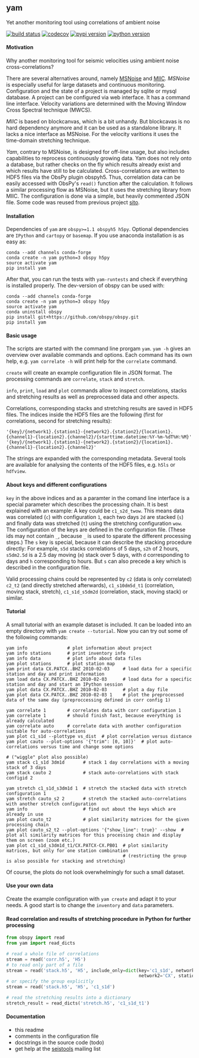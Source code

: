 ## yam
Yet another monitoring tool using correlations of ambient noise

[![build status](https://travis-ci.org/trichter/yam.svg?branch=master)](https://travis-ci.org/trichter/yam)
[![codecov](https://codecov.io/gh/trichter/yam/branch/master/graph/badge.svg)](https://codecov.io/gh/trichter/yam)
[![pypi version](https://img.shields.io/pypi/v/yam.svg)](https://pypi.python.org/pypi/yam)
[![python version](https://img.shields.io/pypi/pyversions/yam.svg)](https://python.org)


#### Motivation

Why another monitoring tool for seismic velocities using ambient noise cross-correlations?

There are several alternatives around, namely [MSNoise](https://github.com/ROBelgium/MSNoise) and [MIIC](https://github.com/miic-sw/miic). *MSNoise* is especially useful for large datasets and continuous monitoring. Configuration and the state of a project is managed by sqlite or mysql database. A project can be configured via web interface. It has a command line interface. Velocity variations are determined with the Moving Window Cross Spectral technique (MWCS).

*MIIC* is based on blockcanvas, which is a bit unhandy. But blockcavas is no hard dependency anymore and it can be used as a standalone library. It lacks a nice interface as MSNoise. For the velocity varitions it uses the time-domain stretching technique.

*Yam*, contrary to MSNoise, is designed for off-line usage, but also includes capabilities to reprocess continuously growing data. Yam does not rely onto a database, but rather checks on the fly which results already exist and which results have still to be calculated. Cross-correlations are written to HDF5 files via the ObsPy plugin obspyh5. Thus, correlation data can be easily accessed with ObsPy's `read()` function after the calculation. It follows a similar processing flow as MSNoise, but it uses the stretching library from MIIC. The configuration is done via a simple, but heavily commented JSON file. Some code was reused from previous project [sito](https://github.com/trichter/sito).


#### Installation

Dependencies of `yam` are `obspy>=1.1 obspyh5 h5py`.
Optional dependencies are `IPython` and `cartopy` or `basemap`.
If you use anaconda installation is as easy as:

```
conda --add channels conda-forge
conda create -n yam python=3 obspy h5py
source activate yam
pip install yam
```

After that, you can run the tests with `yam-runtests` and check if everything is installed properly.
The dev-version of obspy can be used with:

```
conda --add channels conda-forge
conda create -n yam python=3 obspy h5py
source activate yam
conda uninstall obspy
pip install git+https://github.com/obspy/obspy.git
pip install yam
```

#### Basic usage

The scripts are started with the command line prorgam `yam`. `yam -h` gives an overview over available commands and options. Each command has its own help, e.g. `yam correlate -h` will print help for the `correlate` command.

`create` will create an example configuration file in JSON format.
The processing commands are `correlate`, `stack` and `stretch`.

`info`, `print`, `load` and `plot` commands allow to inspect correlations, stacks and stretching results as well as preprocessed data and other aspects.

Correlations, corresponding stacks and stretching results are saved in HDF5 files.
The indices inside the HDF5 files are the following (first for correlations, second for stretching results):
```
'{key}/{network1}.{station1}-{network2}.{station2}/{location1}.{channel1}-{location2}.{channel2}/{starttime.datetime:%Y-%m-%dT%H:%M}'
'{key}/{network1}.{station1}-{network2}.{station2}/{location1}.{channel1}-{location2}.{channel2}'
```

The strings are expanded with the corresponding metadata. Several tools are available for analysing the contents of the HDF5 files, e.g. `h5ls` or `hdfview`.

#### About keys and different configurations

`key` in the above indices and as a paramter in the comand line interface is a special parameter which describes the processing chain.
It is best explained with an example: A key could be `c1_s2d_twow`. This means data was correlated (`c`) with configuration `1`, each two days `2d` are stacked (`s`) and finally data was stretched (`t`) using the stretching configuration `wow`. The configuration of the keys are defined in the configuration file. (These ids may not contain `_`, because `_` is used to sparate the different processing steps.)
The `s` key is special, because it can describe the stacking procedure directly: For example, `s5d` stacks correlations of 5 days, `s2h` of 2 hours, `s5dm2.5d` is a 2.5 day moving (`m`) stack over 5 days, with `d` corresponding to days and `h` corresponding to hours. But `s` can also precede a key which is described in the configuration file.

Valid processing chains could be represented by `c2` (data is only correlated) `c2_t2` (and directly stretched afterwards), `c1_s10dm5d_t1` (correlation, moving stack, stretch), `c1_s1d_s5dm2d` (correlation, stack, moving stack) or similar.


#### Tutorial

A small tutorial with an example dataset is included. It can be loaded into an empty directory with `yam create --tutorial`. Now you can try out some of the following commands:

```
yam info               # plot information about project
yam info stations      # print inventory info
yam info data          # plot info about data files
yam plot stations      # plot station map
yam print data CX.PATCX..BHZ 2010-02-03     # load data for a specific station and day and print information
yam load data CX.PATCX..BHZ 2010-02-03      # load data for a specific station and day and start an IPython session
yam plot data CX.PATCX..BHZ 2010-02-03      # plot a day file
yam plot data CX.PATCX..BHZ 2010-02-03 1    # plot the preprocessed data of the same day (preproccessing defined in corr config 1)

yam correlate 1        # correlates data with corr configuration 1
yam correlate 1        # should finish fast, because everything is already calculated
yam correlate auto     # correlate data with another configuration suitable for auto-correlations
yam plot c1_s1d --plottype vs_dist  # plot correlation versus distance
yam plot cauto --plot-options '{"trim": [0, 10]}'  # plot auto-correlations versus time and change some options
                                                                       # ("wiggle" plot also possible)
yam stack c1_s1d 3dm1d       # stack 1 day correlations with a moving stack of 3 days
yam stack cauto 2            # stack auto-correlations with stack configid 2

yam stretch c1_s1d_s3dm1d 1  # stretch the stacked data with stretch configuration 1
yam stretch cauto_s2 2       # stretch the stacked auto-correlations with another stretch configuration
yam info                     # find out about the keys which are already in use
yam plot cauto_t2            # plot similarity matrices for the given processing chain
yam plot cauto_s2_t2 --plot-options '{"show_line": true}' --show  # plot all similarity matrices for this processing chain and display them on screen (zoom etc.)
yam plot c1_s1d_s3dm1d_t1/CX.PATCX-CX.PB01  # plot similarity matrices, but only for one station combination
                                            # (restricting the group is also possible for stacking and stretching)
```

Of course, the plots do not look overwhelmingly for such a small dataset.


#### Use your own data

Create the example configuration with `yam create` and adapt it to your needs. A good start is to change the `inventory` and `data` parameters.


#### Read correlation and results of stretching procedure in Python for further processing

```py
from obspy import read
from yam import read_dicts

# read a whole file of correlations
stream = read('corr.h5', 'H5')
# to read only part of a file
stream = read('stack.h5', 'H5', include_only=dict(key='c1_s1d', network1='CX', station1='PATCX',
                                                  network2='CX', station2='PB01'))
# or specify the group explicitly
stream = read('stack.h5', 'H5', 'c1_s1d')

# read the stretching results into a dictionary
stretch_result = read_dicts('stretch.h5', 'c1_s1d_t1')
```


#### Documentation

* this readme
* comments in the configuration file
* docstrings in the source code (todo)
* get help at the [seistools](https://lserv.uni-jena.de/mailman/listinfo/seistools) mailing list